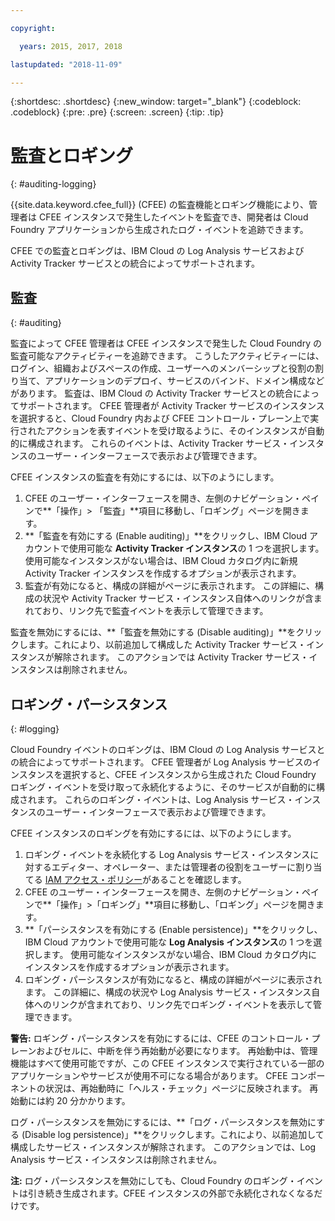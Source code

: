 ```yaml
---

copyright:

  years: 2015, 2017, 2018

lastupdated: "2018-11-09"

---
```


{:shortdesc: .shortdesc}
{:new_window: target="_blank"}
{:codeblock: .codeblock}
{:pre: .pre}
{:screen: .screen}
{:tip: .tip}

# 監査とロギング
{: #auditing-logging}

{{site.data.keyword.cfee_full}} (CFEE) の監査機能とロギング機能により、管理者は CFEE インスタンスで発生したイベントを監査でき、開発者は Cloud Foundry アプリケーションから生成されたログ・イベントを追跡できます。

CFEE での監査とロギングは、IBM Cloud の Log Analysis サービスおよび Activity Tracker サービスとの統合によってサポートされます。

## 監査
{: #auditing}

監査によって CFEE 管理者は CFEE インスタンスで発生した Cloud Foundry の監査可能なアクティビティーを追跡できます。  こうしたアクティビティーには、ログイン、組織およびスペースの作成、ユーザーへのメンバーシップと役割の割り当て、アプリケーションのデプロイ、サービスのバインド、ドメイン構成などがあります。 監査は、IBM Cloud の Activity Tracker サービスとの統合によってサポートされます。 CFEE 管理者が Activity Tracker サービスのインスタンスを選択すると、Cloud Foundry 内および CFEE コントロール・プレーン上で実行されたアクションを表すイベントを受け取るように、そのインスタンスが自動的に構成されます。  これらのイベントは、Activity Tracker サービス・インスタンスのユーザー・インターフェースで表示および管理できます。

CFEE インスタンスの監査を有効にするには、以下のようにします。

1. CFEE のユーザー・インターフェースを開き、左側のナビゲーション・ペインで**「操作」> 「監査」**項目に移動し、「ロギング」ページを開きます。
2. **「監査を有効にする (Enable auditing)」**をクリックし、IBM Cloud アカウントで使用可能な **Activity Tracker インスタンス**の 1 つを選択します。  使用可能なインスタンスがない場合は、IBM Cloud カタログ内に新規 Activity Tracker インスタンスを作成するオプションが表示されます。
3.  監査が有効になると、構成の詳細がページに表示されます。 この詳細に、構成の状況や Activity Tracker サービス・インスタンス自体へのリンクが含まれており、リンク先で監査イベントを表示して管理できます。

監査を無効にするには、**「監査を無効にする (Disable auditing)」**をクリックします。これにより、以前追加して構成した Activity Tracker サービス・インスタンスが解除されます。 このアクションでは Activity Tracker サービス・インスタンスは削除されません。

## ロギング・パーシスタンス
{: #logging}

Cloud Foundry イベントのロギングは、IBM Cloud の Log Analysis サービスとの統合によってサポートされます。 CFEE 管理者が Log Analysis サービスのインスタンスを選択すると、CFEE インスタンスから生成された Cloud Foundry ロギング・イベントを受け取って永続化するように、そのサービスが自動的に構成されます。  これらのロギング・イベントは、Log Analysis サービス・インスタンスのユーザー・インターフェースで表示および管理できます。

CFEE インスタンスのロギングを有効にするには、以下のようにします。

1. ロギング・イベントを永続化する Log Analysis サービス・インスタンスに対するエディター、オペレーター、または管理者の役割をユーザーに割り当てる [IAM アクセス・ポリシー](https://console.bluemix.net/iam/#/users)があることを確認します。
2. CFEE のユーザー・インターフェースを開き、左側のナビゲーション・ペインで**「操作」>「ロギング」**項目に移動し、「ロギング」ページを開きます。
3. **「パーシスタンスを有効にする (Enable persistence)」**をクリックし、IBM Cloud アカウントで使用可能な **Log Analysis インスタンス**の 1 つを選択します。  使用可能なインスタンスがない場合、IBM Cloud カタログ内にインスタンスを作成するオプションが表示されます。
4. ロギング・パーシスタンスが有効になると、構成の詳細がページに表示されます。 この詳細に、構成の状況や Log Analysis サービス・インスタンス自体へのリンクが含まれており、リンク先でロギング・イベントを表示して管理できます。

**警告:** ロギング・パーシスタンスを有効にするには、CFEE のコントロール・プレーンおよびセルに、中断を伴う再始動が必要になります。  再始動中は、管理機能はすべて使用可能ですが、この CFEE インスタンスで実行されている一部のアプリケーションやサービスが使用不可になる場合があります。  CFEE コンポーネントの状況は、再始動時に「ヘルス・チェック」ページに反映されます。  再始動には約 20 分かかります。

ログ・パーシスタンスを無効にするには、**「ログ・パーシスタンスを無効にする (Disable log persistence)」**をクリックします。これにより、以前追加して構成したサービス・インスタンスが解除されます。 このアクションでは、Log Analysis サービス・インスタンスは削除されません。

**注:** ログ・パーシスタンスを無効にしても、Cloud Foundry のロギング・イベントは引き続き生成されます。CFEE インスタンスの外部で永続化されなくなるだけです。
